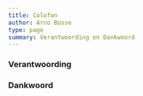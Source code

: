 ```yaml
---
title: Colofon
author: Arno Bosse
type: page
summary: Verantwoording en Dankwoord
---
```


### Verantwoording


### Dankwoord